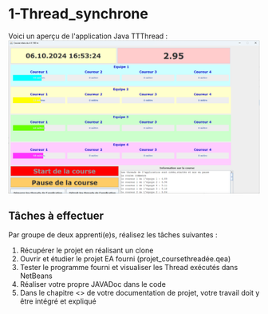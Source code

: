 # 1-Thread_synchrone
Voici un aperçu de l'application Java TTThread :
![Screenshot](images/screenshot.png)

## Tâches à effectuer
Par groupe de deux apprenti(e)s, réalisez les tâches suivantes :

1. Récupérer le projet en réalisant un clone 
2. Ouvrir et étudier le projet EA fourni (projet_coursethreadée.qea)
3. Tester le programme fourni et visualiser les Thread exécutés dans NetBeans
4. Réaliser votre propre JAVADoc dans le code
5. Dans le chapitre <<Tests technologiques>> de votre documentation de projet, votre travail doit y être intégré et expliqué
